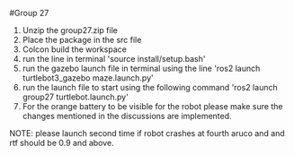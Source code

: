 
#Group 27

1. Unzip the group27.zip file
2. Place the package in the src file 
3. Colcon build the workspace
4. run the line in terminal 'source install/setup.bash'
5. run the gazebo launch file in terminal using the line 'ros2 launch turtlebot3_gazebo maze.launch.py'
6. run the launch file to start using the following command 'ros2 launch group27 turtlebot.launch.py'
7. For the orange battery to be visible for the robot please make sure the changes mentioned in the discussions are implemented.

NOTE: please launch second time if robot crashes at fourth aruco and and rtf should be 0.9 and above.
